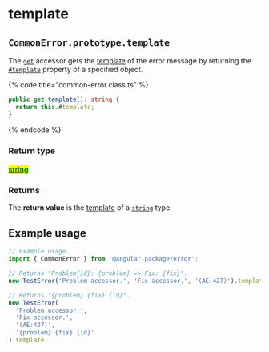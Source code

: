 # template

## `CommonError.prototype.template`

The [`get`](https://developer.mozilla.org/en-US/docs/Web/JavaScript/Reference/Functions/get) accessor gets the [template](../../../getting-started/basic-concepts.md#template) of the error message by returning the [`#template`](../../properties/instance/template.md) property of a specified object.

{% code title="common-error.class.ts" %}
```typescript
public get template(): string {
  return this.#template;
}
```
{% endcode %}

### Return type

#### <mark style="color:green;"></mark>[<mark style="color:green;">string</mark>](https://www.typescriptlang.org/docs/handbook/basic-types.html#string)<mark style="color:green;"></mark>

### Returns

The **return value** is the [template](../../../getting-started/basic-concepts.md#template) of a [`string`](https://developer.mozilla.org/en-US/docs/Web/JavaScript/Reference/Global\_Objects/String) type.

## Example usage

```typescript
// Example usage.
import { CommonError } from '@angular-package/error';

// Returns "Problem{id}: {problem} => Fix: {fix}".
new TestError('Problem accessor.', 'Fix accessor.', '(AE:427)').template;

// Returns "{problem} {fix} {id}".
new TestError(
  'Problem accessor.',
  'Fix accessor.',
  '(AE:427)',
  '{problem} {fix} {id}'
).template;
```
